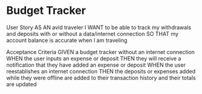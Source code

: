 # Budget Tracker 

User Story
AS AN avid traveler
I WANT to be able to track my withdrawals and deposits with or without a data/internet connection
SO THAT my account balance is accurate when I am traveling 

Acceptance Criteria
GIVEN a budget tracker without an internet connection
WHEN the user inputs an expense or deposit
THEN they will receive a notification that they have added an expense or deposit
WHEN the user reestablishes an internet connection
THEN the deposits or expenses added while they were offline are added to their transaction history and their totals are updated